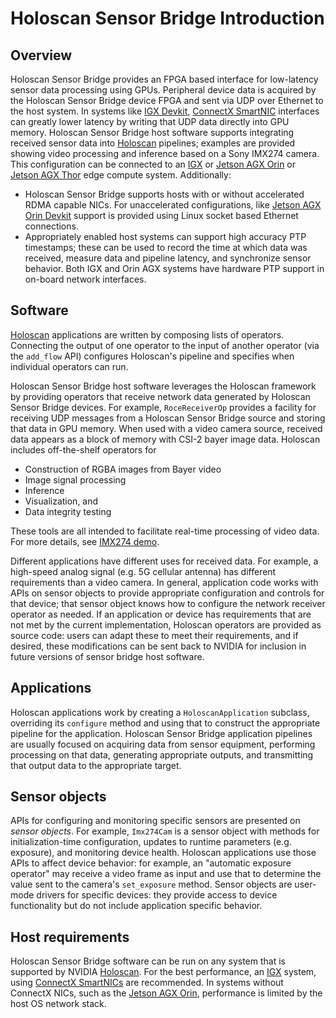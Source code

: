 # Holoscan Sensor Bridge Introduction

## Overview

Holoscan Sensor Bridge provides an FPGA based interface for low-latency sensor data
processing using GPUs. Peripheral device data is acquired by the Holoscan Sensor Bridge
device FPGA and sent via UDP over Ethernet to the host system. In systems like
[IGX Devkit](https://www.nvidia.com/en-us/edge-computing/products/igx),
[ConnectX SmartNIC](https://www.nvidia.com/content/dam/en-zz/Solutions/networking/ethernet-adapters/connectx-7-datasheet-Final.pdf)
interfaces can greatly lower latency by writing that UDP data directly into GPU memory.
Holoscan Sensor Bridge host software supports integrating received sensor data into
[Holoscan](http://docs.nvidia.com/holoscan/sdk-user-guide) pipelines; examples are
provided showing video processing and inference based on a Sony IMX274 camera. This
configuration can be connected to an
[IGX](https://www.nvidia.com/en-us/edge-computing/products/igx) or
[Jetson AGX Orin](https://developer.nvidia.com/embedded/learn/jetson-agx-orin-devkit-user-guide/index.html)
or
[Jetson AGX Thor](https://www.nvidia.com/en-us/autonomous-machines/embedded-systems/jetson-thor/)
edge compute system. Additionally:

- Holoscan Sensor Bridge supports hosts with or without accelerated RDMA capable NICs.
  For unaccelerated configurations, like
  [Jetson AGX Orin Devkit](https://developer.nvidia.com/embedded/learn/jetson-agx-orin-devkit-user-guide/index.html)
  support is provided using Linux socket based Ethernet connections.
- Appropriately enabled host systems can support high accuracy PTP timestamps; these can
  be used to record the time at which data was received, measure data and pipeline
  latency, and synchronize sensor behavior. Both IGX and Orin AGX systems have hardware
  PTP support in on-board network interfaces.

## Software

[Holoscan](https://docs.nvidia.com/holoscan/sdk-user-guide/holoscan_core.html)
applications are written by composing lists of operators. Connecting the output of one
operator to the input of another operator (via the `add_flow` API) configures Holoscan's
pipeline and specifies when individual operators can run.

Holoscan Sensor Bridge host software leverages the Holoscan framework by providing
operators that receive network data generated by Holoscan Sensor Bridge devices. For
example, `RoceReceiverOp` provides a facility for receiving UDP messages from a Holoscan
Sensor Bridge source and storing that data in GPU memory. When used with a video camera
source, received data appears as a block of memory with CSI-2 bayer image data. Holoscan
includes off-the-shelf operators for

- Construction of RGBA images from Bayer video
- Image signal processing
- Inference
- Visualization, and
- Data integrity testing

These tools are all intended to facilitate real-time processing of video data. For more
details, see [IMX274 demo](applications.md).

Different applications have different uses for received data. For example, a high-speed
analog signal (e.g. 5G cellular antenna) has different requirements than a video camera.
In general, application code works with APIs on sensor objects to provide appropriate
configuration and controls for that device; that sensor object knows how to configure
the network receiver operator as needed. If an application or device has requirements
that are not met by the current implementation, Holoscan operators are provided as
source code: users can adapt these to meet their requirements, and if desired, these
modifications can be sent back to NVIDIA for inclusion in future versions of sensor
bridge host software.

## Applications

Holoscan applications work by creating a `HoloscanApplication` subclass, overriding its
`configure` method and using that to construct the appropriate pipeline for the
application. Holoscan Sensor Bridge application pipelines are usually focused on
acquiring data from sensor equipment, performing processing on that data, generating
appropriate outputs, and transmitting that output data to the appropriate target.

## Sensor objects

APIs for configuring and monitoring specific sensors are presented on _sensor objects_.
For example, `Imx274Cam` is a sensor object with methods for initialization-time
configuration, updates to runtime parameters (e.g. exposure), and monitoring device
health. Holoscan applications use those APIs to affect device behavior: for example, an
"automatic exposure operator" may receive a video frame as input and use that to
determine the value sent to the camera's `set_exposure` method. Sensor objects are
user-mode drivers for specific devices: they provide access to device functionality but
do not include application specific behavior.

## Host requirements

Holoscan Sensor Bridge software can be run on any system that is supported by NVIDIA
[Holoscan](https://docs.nvidia.com/holoscan/sdk-user-guide/holoscan_core.html). For the
best performance, an [IGX](https://www.nvidia.com/en-us/edge-computing/products/igx)
system, using
[ConnectX SmartNICs](https://www.nvidia.com/content/dam/en-zz/Solutions/networking/ethernet-adapters/connectx-7-datasheet-Final.pdf)
are recommended. In systems without ConnectX NICs, such as the
[Jetson AGX Orin](https://developer.nvidia.com/embedded/learn/jetson-agx-orin-devkit-user-guide/index.html),
performance is limited by the host OS network stack.
